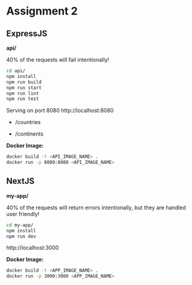 # Assignment 2

## ExpressJS

**api/**

40% of the requests will fail intentionally!

```bash
cd api/
npm install
npm run build
npm run start
npm run lint
npm run test
```

Serving on port 8080 http://localhost:8080

- /countries

- /continents

**Docker Image:**

```bash
docker build -t <API_IMAGE_NAME> .
docker run -p 8080:8080 <API_IMAGE_NAME>
```

## NextJS

**my-app/**

40% of the requests will return errors intentionally, but they are handled user friendly!

```bash
cd my-app/
npm install
npm run dev
```

http://localhost:3000

**Docker Image:**

```bash
docker build -t <APP_IMAGE_NAME> .
docker run -p 3000:3000 <APP_IMAGE_NAME>
```
